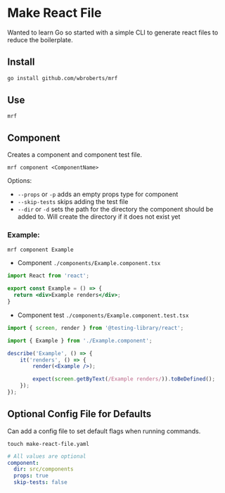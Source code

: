 # Make React File

Wanted to learn Go so started with a simple CLI to generate react files to reduce the boilerplate.

## Install

```bash
go install github.com/wbroberts/mrf
```

## Use

`mrf`

## Component

Creates a component and component test file.

```base
mrf component <ComponentName>
```

Options:

- `--props` or `-p` adds an empty props type for component
- `--skip-tests` skips adding the test file
- `--dir` or `-d` sets the path for the directory the component should be added to. Will create the directory if it does not exist yet

### Example:

```bash
mrf component Example
```

- Component `./components/Example.component.tsx`

```jsx
import React from 'react';

export const Example = () => {
  return <div>Example renders</div>;
}
```

- Component test `./components/Example.component.test.tsx`

```jsx
import { screen, render } from '@testing-library/react';

import { Example } from './Example.component';

describe('Example', () => {
	it('renders', () => {
		render(<Example />);

		expect(screen.getByText(/Example renders/)).toBeDefined();
	});
});
```

## Optional Config File for Defaults

Can add a config file to set default flags when running commands.

`touch make-react-file.yaml`

```yaml
# All values are optional
component:
  dir: src/components
  props: true
  skip-tests: false
```
